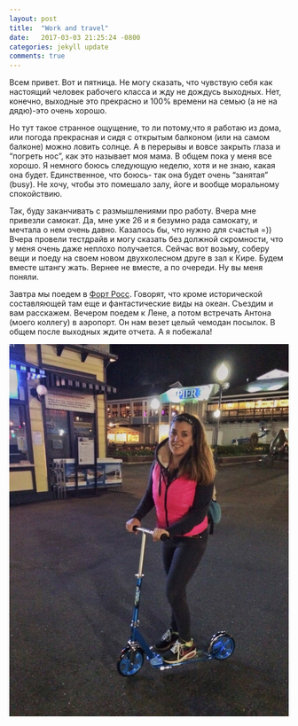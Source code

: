 ```yaml
---
layout: post
title:  "Work and travel"
date:   2017-03-03 21:25:24 -0800
categories: jekyll update
comments: true
---
```


Всем привет. Вот и пятница. Не могу сказать, что чувствую себя как настоящий человек рабочего класса и жду не дождусь выходных. Нет, конечно, выходные это прекрасно и 100% времени на семью (а не на дядю)-это очень хорошо. <!--separate--> 

Но тут такое странное ощущение, то ли потому,что я работаю из дома, или погода прекрасная и сидя с открытым балконом (или на самом балконе) можно ловить солнце. А в перерывы и вовсе закрыть глаза и “погреть нос”,  как это называет моя мама. В общем пока у меня все хорошо. Я немного боюсь следующую неделю, хотя и не знаю, какая она будет. Единственное, что боюсь- так она будет очень  “занятая” (busy). Не хочу, чтобы это помешало залу, йоге и вообще моральному спокойствию.

Так, буду заканчивать с размышлениями про работу. Вчера мне привезли самокат. Да, мне уже 26 и я безумно рада самокату, и мечтала о нем очень давно. Казалось бы, что нужно для счастья =)) Вчера провели тестдрайв и могу сказать без должной скромности, что у меня очень даже неплохо получается. Сейчас вот возьму, соберу вещи и поеду на своем новом двухколесном друге в зал к Кире. Будем вместе штангу жать. Вернее не вместе, а по очереди. Ну вы меня поняли. 

Завтра мы поедем в [Форт Росс](https://ru.wikipedia.org/wiki/%D0%A4%D0%BE%D1%80%D1%82-%D0%A0%D0%BE%D1%81%D1%81  "Fort Ross wikipedia"). Говорят, что кроме исторической составляющей там еще и фантастические виды на океан. Съездим и вам расскажем. Вечером поедем к Лене, а потом встречать Антона (моего коллегу) в аэропорт. Он нам везет целый чемодан посылок. В общем после выходных ждите отчета. А я побежала! 

![scooter](/assets/images/posts/2017-03-03-work-and-travel/scooter.jpg)
